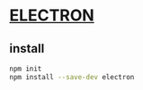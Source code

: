 # [ELECTRON](http://www.electronjs.org/docs)

## install
```sh
npm init
npm install --save-dev electron
```